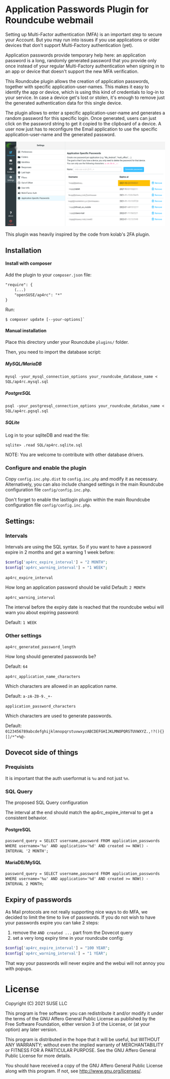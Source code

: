 # Application Passwords Plugin for Roundcube webmail

Setting up Multi-Factor authentication (MFA) is an important step to secure your
Account. But you may run into issues if you use applications or older devices
that don't support Multi-Factory authentication (yet).

Application passwords provide temporary help here: an application password is a
long, randomly generated password that you provide only once instead of your
regular Multi-Factory authentication when signing in to an app or device that
doesn't support the new MFA verification.

This Roundcube plugin allows the creation of application passwords, together
with specific application-user-names. This makes it easy to identify the app or
device, which is using this kind of credentials to log-in to your service. In case 
a device get's lost or stolen, it's enough to remove just the generated authentication 
data for this single device.

The plugin allows to enter a specific application-user-name and generates 
a random password for this specific login. Once generated, users can just click 
on the password string to get it copied to the clipboard of a device. A user 
now just has to reconfigure the Email application to use the specific 
application-user-name and the generated password. 

![ap4rc plugin screenshot](img/ap4rc.png)

This plugin was heavily inspired by the code from kolab's 2FA plugin.


## Installation

#### Install with composer

Add the plugin to your `composer.json` file:

    "require": {
        (...)
        "openSUSE/ap4rc": "*"
    }

Run:

    $ composer update [--your-options]`

#### Manual installation

Place this directory under your Rouncdube `plugins/` folder.

Then, you need to import the database script:

##### MySQL/MariaDB
```
mysql -your_mysql_connection_options your_roundcube_database_name < SQL/ap4rc.mysql.sql
```

##### PostgreSQL
```
psql -your_postgresql_connection_options your_roundcube_databas_name < SQL/ap4rc.pgsql.sql
```

##### SQLite
Log in to your sqliteDB and read the file:
```
sqlite> .read SQL/ap4rc.sqlite.sql
```

NOTE: You are welcome to contribute with other database drivers.


### Configure and enable the plugin

Copy `config.inc.php.dist` to `config.inc.php` and modify it as necessary.
Alternatively, you can also include changed settings in the main Roundcube configuration file `config/config.inc.php`.

Don't forget to enable the lastlogin plugin within the main Roundcube configuration file `config/config.inc.php`.


## Settings:

### Intervals

Intervals are using the SQL syntax. So if you want to have a password expire in
2 months and get a warning 1 week before:

```php
$config['ap4rc_expire_interval'] = "2 MONTH";
$config['ap4rc_warning_interval'] = "1 WEEK";
```

`ap4rc_expire_interval`

How long an application password should be valid
Default: `2 MONTH`

`ap4rc_warning_interval`

The interval before the expiry date is reached that the roundcube webui
will warn you about expiring password:

Default: `1 WEEK`

### Other settings

`ap4rc_generated_password_length`

How long should generated passwords be?

Default: `64`

`ap4rc_application_name_characters`

Which characters are allowed in an application name.

Default: `a-zA-Z0-9._+-`

`application_password_characters`

Which characters are used to generate passwords.

Default: `0123456789abcdefghijklmnopqrstuvwxyzABCDEFGHIJKLMNOPQRSTUVWXYZ.,!?(){}[]/*^+%@-`


## Dovecot side of things

### Prequisists

It is important that the auth userformat is `%u` and not just `%n`.

### SQL Query
The proposed SQL Query configuration

The interval at the end should match the ap4rc_expire_interval to get a consistent behavior.

#### PostgreSQL

```
password_query = SELECT username,password FROM application_passwords WHERE username='%u' AND application='%d' AND created >= NOW() - INTERVAL '2 MONTH';
```

#### MariaDB/MySQL

```
password_query = SELECT username,password FROM application_passwords WHERE username='%u' AND application='%d' AND created >= NOW() - INTERVAL 2 MONTH;
```

## Expiry of passwords

As Mail protocols are not really supporting nice ways to do MFA, we decided to limit the time to live of passwords.
If you do not wish to have your passwords expire you can take 2 steps:

1. remove the `AND created ...` part from the Dovecot query
2. set a very long expiry time in your roundcube config:

```php
$config['ap4rc_expire_interval'] = "100 YEAR";
$config['ap4rc_warning_interval'] = "1 YEAR";
```

That way your passwords will never expire and the webui will not annoy you with popups.

# License
Copyright (C) 2021 SUSE LLC

This program is free software: you can redistribute it and/or modify
it under the terms of the GNU Affero General Public License as
published by the Free Software Foundation, either version 3 of the
License, or (at your option) any later version.

This program is distributed in the hope that it will be useful,
but WITHOUT ANY WARRANTY; without even the implied warranty of
MERCHANTABILITY or FITNESS FOR A PARTICULAR PURPOSE. See the
GNU Affero General Public License for more details.

You should have received a copy of the GNU Affero General Public License
along with this program. If not, see <http://www.gnu.org/licenses/>.


